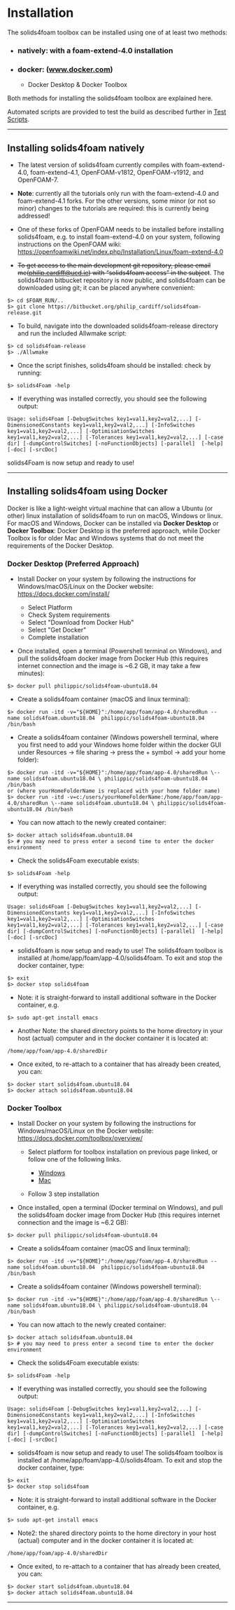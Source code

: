 # Installation

The solids4foam toolbox can be installed using one of at least two methods:
- ### **natively**:  with a foam-extend-4.0 installation
- ### **docker**: (www.docker.com)
  - Docker Desktop & Docker Toolbox

Both methods for installing the solids4foam toolbox are explained here.

Automated scripts are provided to test the build as described further in [Test Scripts](../testScripts/testScripts.md).

--------

## Installing solids4foam **natively**

- The latest version of solids4foam currently compiles with foam-extend-4.0, foam-extend-4.1, OpenFOAM-v1812, OpenFOAM-v1912, and OpenFOAM-7.

- **Note**: currently all the tutorials only run with the foam-extend-4.0 and foam-extend-4.1 forks. For the other versions, some minor (or not so minor) changes to the tutorials are required: this is currently being addressed!

- One of these forks of OpenFOAM needs to be installed before installing solids4foam, e.g. to install foam-extend-4.0 on your system, following instructions on the OpenFOAM wiki:
https://openfoamwiki.net/index.php/Installation/Linux/foam-extend-4.0

- ~~To get access to the main development git repository, please email me(philip.cardiff@ucd.ie) with “solids4foam access” in the subject~~. The solids4foam bitbucket repository is now public, and solids4foam can be downloaded using git; it can be placed anywhere convenient:
```
$> cd $FOAM_RUN/..
$> git clone https://bitbucket.org/philip_cardiff/solids4foam-release.git
```

- To build, navigate into the downloaded solids4foam-release directory and run the included Allwmake script:
```
$> cd solids4foam-release
$> ./Allwmake
```

- Once the script finishes, solids4foam should be installed: check by running:
```
$> solids4Foam -help
```

- If everything was installed correctly, you should see the following output:
```
Usage: solids4Foam [-DebugSwitches key1=val1,key2=val2,...] [-DimensionedConstants key1=val1,key2=val2,...] [-InfoSwitches key1=val1,key2=val2,...] [-OptimisationSwitches key1=val1,key2=val2,...] [-Tolerances key1=val1,key2=val2,...] [-case dir] [-dumpControlSwitches] [-noFunctionObjects] [-parallel]  [-help] [-doc] [-srcDoc]
```

solids4Foam is now setup and ready to use!

---

  ## Installing solids4foam using **Docker**

Docker is like a light-weight virtual machine that can allow a Ubuntu (or other) linux installation of solids4foam to run on macOS, Windows or linux. For macOS and Windows, Docker can be installed via **Docker Desktop** or **Docker Toolbox**: Docker Desktop is the preferred approach, while Docker Toolbox is for older Mac and Windows systems that do not meet the requirements of the Docker Desktop.

### **Docker Desktop (Preferred Approach)**

- Install Docker on your system by following the instructions for Windows/macOS/Linux on the Docker website: https://docs.docker.com/install/

  - Select Platform
  - Check System requirements
  - Select "Download from Docker Hub"
  - Select "Get Docker"
  - Complete installation

- Once installed, open a terminal (Powershell terminal on Windows), and pull the solids4foam docker image from Docker Hub (this requires internet connection and the image is ~6.2 GB, it may take a few minutes):
```
$> docker pull philippic/solids4foam-ubuntu18.04
```

- Create a solids4foam container (macOS and linux terminal):
```
$> docker run -itd -v="${HOME}":/home/app/foam/app-4.0/sharedRun --name solids4foam.ubuntu18.04  philippic/solids4foam-ubuntu18.04 /bin/bash
```
- Create a solids4foam container (Windows powershell terminal, where you first need to add your Windows home folder within the docker GUI under Resources -> file sharing -> press the + symbol -> add your home folder):
```
$> docker run -itd -v="${HOME}":/home/app/foam/app-4.0/sharedRun \--name solids4foam.ubuntu18.04 \ philippic/solids4foam-ubuntu18.04 /bin/bash
or (where yourHomeFolderName is replaced with your home folder name)
$> docker run -itd -v=c:/users/yourHomeFolderName:/home/app/foam/app-4.0/sharedRun \--name solids4foam.ubuntu18.04 \ philippic/solids4foam-ubuntu18.04 /bin/bash

```

- You can now attach to the newly created container:
```
$> docker attach solids4foam.ubuntu18.04
$> # you may need to press enter a second time to enter the docker environment
```
- Check the solids4Foam executable exists:
```
$> solids4Foam -help
```
- If everything was installed correctly, you should see the following output:
```
Usage: solids4Foam [-DebugSwitches key1=val1,key2=val2,...] [-DimensionedConstants key1=val1,key2=val2,...] [-InfoSwitches key1=val1,key2=val2,...] [-OptimisationSwitches key1=val1,key2=val2,...] [-Tolerances key1=val1,key2=val2,...] [-case dir] [-dumpControlSwitches] [-noFunctionObjects] [-parallel]  [-help] [-doc] [-srcDoc]
```

- solids4foam is now setup and ready to use! The solids4foam toolbox is installed at /home/app/foam/app-4.0/solids4foam. To exit and stop the docker container, type:
```
$> exit
$> docker stop solids4foam
```
- Note: it is straight-forward to install additional software in the Docker container, e.g.
```
$> sudo apt-get install emacs
```

- Another Note: the shared directory points to the home directory in your host (actual) computer and in the docker container it is located at:
```
/home/app/foam/app-4.0/sharedDir
```

- Once exited, to re-attach to a container that has already been created, you can:
```
$> docker start solids4foam.ubuntu18.04
$> docker attach solids4foam.ubuntu18.04
```

### **Docker Toolbox**

- Install Docker on your system by following the instructions for Windows/macOS/Linux on the Docker website: https://docs.docker.com/toolbox/overview/

  - Select platform for toolbox installation on previous page linked, or follow one of the following links.

    - [Windows](https://docs.docker.com/toolbox/toolbox_install_windows/)
    - [Mac](https://docs.docker.com/toolbox/toolbox_install_mac/)

  - Follow 3 step installation

- Once installed, open a terminal (Docker terminal on Windows), and pull the solids4foam docker image from Docker Hub (this requires internet connection and the image is ~6.2 GB):
```
$> docker pull philippic/solids4foam-ubuntu18.04
```

- Create a solids4foam container (macOS and linux terminal):
```
$> docker run -itd -v="${HOME}":/home/app/foam/app-4.0/sharedRun --name solids4foam.ubuntu18.04  philippic/solids4foam-ubuntu18.04 /bin/bash
```
- Create a solids4foam container (Windows powershell terminal):
```
$> docker run -itd -v="${HOME}":/home/app/foam/app-4.0/sharedRun \--name solids4foam.ubuntu18.04 \ philippic/solids4foam-ubuntu18.04 /bin/bash
```

- You can now attach to the newly created container:
```
$> docker attach solids4foam.ubuntu18.04
$> # you may need to press enter a second time to enter the docker environment
```
- Check the solids4Foam executable exists:
```
$> solids4Foam -help
```
- If everything was installed correctly, you should see the following output:
```
Usage: solids4Foam [-DebugSwitches key1=val1,key2=val2,...] [-DimensionedConstants key1=val1,key2=val2,...] [-InfoSwitches key1=val1,key2=val2,...] [-OptimisationSwitches key1=val1,key2=val2,...] [-Tolerances key1=val1,key2=val2,...] [-case dir] [-dumpControlSwitches] [-noFunctionObjects] [-parallel]  [-help] [-doc] [-srcDoc]
```

- solids4foam is now setup and ready to use! The solids4foam toolbox is installed at /home/app/foam/app-4.0/solids4foam. To exit and stop the docker container, type:
```
$> exit
$> docker stop solids4foam
```
- Note: it is straight-forward to install additional software in the Docker container, e.g.
```
$> sudo apt-get install emacs
```

- Note2: the shared directory points to the home directory in your host (actual) computer and in the docker container it is located at:
```
/home/app/foam/app-4.0/sharedDir
```

- Once exited, to re-attach to a container that has already been created, you can:
```
$> docker start solids4foam.ubuntu18.04
$> docker attach solids4foam.ubuntu18.04
```
---

